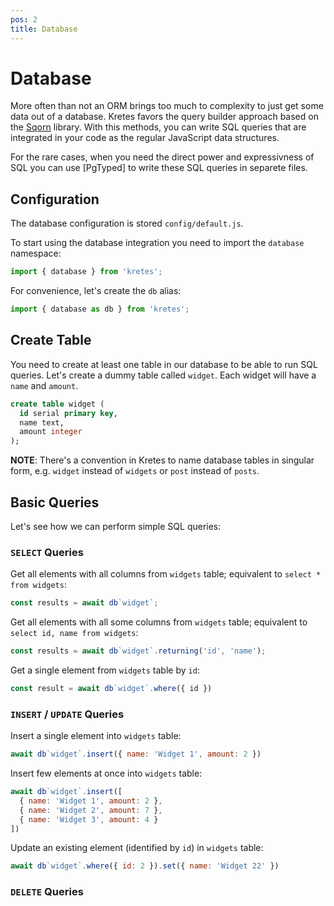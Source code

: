 ```yaml
---
pos: 2
title: Database
---
```

# Database

More often than not an ORM brings too much to complexity to just get some data out of a database. Kretes favors the query builder approach based on the
[Sqorn](https://sqorn.org/) library. With this methods, you can write SQL queries that are integrated in your code as the regular JavaScript data structures.

For the rare cases, when you need the direct power and expressivness of SQL you can use [PgTyped] to write these SQL queries in separete files.

## Configuration

The database configuration is stored `config/default.js`.

To start using the database integration you need to import the `database` namespace:

```js
import { database } from 'kretes';
```

For convenience, let's create the `db` alias:

```js
import { database as db } from 'kretes';
```

## Create Table

You need to create at least one table in our database to be able to run SQL queries. Let's create a dummy table called `widget`. Each widget will have a `name` and `amount`.

```sql
create table widget (
  id serial primary key,
  name text,
  amount integer
);
```

**NOTE**: There's a convention in Kretes to name database tables in singular form, e.g. `widget` instead of `widgets` or `post` instead of `posts`.

## Basic Queries

Let's see how we can perform simple SQL queries:

### `SELECT` Queries

Get all elements with all columns from `widgets` table; equivalent to `select * from widgets`:

```js
const results = await db`widget`;
```

Get all elements with all some columns from `widgets` table; equivalent to `select id, name from widgets`:

```js
const results = await db`widget`.returning('id', 'name');
```

Get a single element from `widgets` table by `id`:

```js
const result = await db`widget`.where({ id })
```

### `INSERT` / `UPDATE` Queries

Insert a single element into `widgets` table:

```js
await db`widget`.insert({ name: 'Widget 1', amount: 2 })
```

Insert few elements at once into `widgets` table:

```js
await db`widget`.insert([
  { name: 'Widget 1', amount: 2 },
  { name: 'Widget 2', amount: 7 },
  { name: 'Widget 3', amount: 4 }
])
```

Update an existing element (identified by `id`) in `widgets` table:

```js
await db`widget`.where({ id: 2 }).set({ name: 'Widget 22' })
```

### `DELETE` Queries
